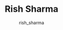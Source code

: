 ---
# this is autogenerated: do not edit
title: Rish Sharma
author: rish_sharma
layout: author-bio
jobtitle: Research Data Analyst
bio: 
type: member
excerpt: "I am a Research Data Analyst interested in generative modeling and property prediction of molecules using machine learning approaches."
header:
  teaser: /assets/images/people/bio-rsharma.jpg
papers: 
---
